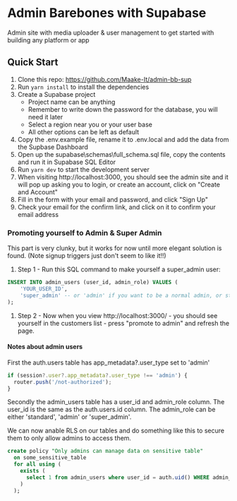 # Admin Barebones with Supabase

Admin site with media uploader & user management to get started with building any platform or app

## Quick Start

1. Clone this repo: https://github.com/Maake-It/admin-bb-sup 
1. Run `yarn install` to install the dependencies
1. Create a Supabase project
	* Project name can be anything
	* Remember to write down the password for the database, you will need it later
	* Select a region near you or your user base
	* All other options can be left as default
1. Copy the .env.example file, rename it to .env.local and add the data from the Supbase Dashboard
1. Open up the supabase\schemas\full_schema.sql file, copy the contents and run it in Supabase SQL Editor
1. Run `yarn dev` to start the development server
1. When visiting http://localhost:3000, you should see the admin site and it will pop up asking you to login, or create an account, click on "Create and Account"
1. Fill in the form with your email and password, and click "Sign Up"
1. Check your email for the confirm link, and click on it to confirm your email address

### Promoting yourself to Admin & Super Admin

This part is very clunky, but it works for now until more elegant solution is found. (Note signup triggers just don't seem to like it!!)

1. Step 1 - Run this SQL command to make yourself a super_admin user:
```sql
INSERT INTO admin_users (user_id, admin_role) VALUES (
	'YOUR_USER_ID',
	'super_admin' -- or 'admin' if you want to be a normal admin, or standard user if you want to be a more restricted admin user
);
```
1. Step 2 - Now when you view http://localhost:3000/ - you should see yourself in the customers list - press "promote to admin" and refresh the page. 

#### Notes about admin users

First the auth.users table has app_metadata?.user_type set to 'admin' 

```ts
if (session?.user?.app_metadata?.user_type !== 'admin') {
  router.push('/not-authorized');
}
```

Secondly the admin_users table has a user_id and admin_role column. The user_id is the same as the auth.users.id column. The admin_role can be either 'standard', 'admin' or 'super_admin'.

We can now anable RLS on our tables and do something like this to secure them to only allow admins to access them.

```sql
create policy "Only admins can manage data on sensitive table"
  on some_sensitive_table
  for all using (
    exists (
      select 1 from admin_users where user_id = auth.uid() WHERE admin_role = 'super_admin' -- or 'admin' or 'standard'
    )
  );
```

